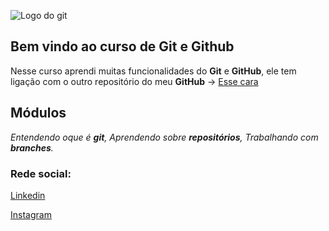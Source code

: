 ![Logo do git](https://danizavtz.com.br/content/images/size/w2000/2021/08/GitHub-Logo-650x366.png)

## Bem vindo ao curso de Git e Github
Nesse curso aprendi muitas funcionalidades do **Git** e **GitHub**, ele tem ligação com o outro repositório do meu **GitHub** -> [Esse cara](https://github.com/canavesix/curso_github)

## Módulos
_Entendendo oque é **git**, Aprendendo sobre **repositórios**, Trabalhando com **branches**._

### Rede social:
[Linkedin](https://www.linkedin.com/in/gustavo-canavesi/)

[Instagram](https://www.instagram.com/)